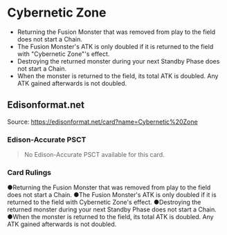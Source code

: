 # Cybernetic Zone

*   Returning the Fusion Monster that was removed from play to the field does not start a Chain.
*   The Fusion Monster's ATK is only doubled if it is returned to the field with "Cybernetic Zone"'s effect.
*   Destroying the returned monster during your next Standby Phase does not start a Chain.
*   When the monster is returned to the field, its total ATK is doubled. Any ATK gained afterwards is not doubled.

## Edisonformat.net

Source: https://edisonformat.net/card?name=Cybernetic%20Zone

### Edison-Accurate PSCT

> No Edison-Accurate PSCT available for this card.

### Card Rulings

●Returning the Fusion Monster that was removed from play to the field does not start a Chain.
●The Fusion Monster's ATK is only doubled if it is returned to the field with Cybernetic Zone's effect.
●Destroying the returned monster during your next Standby Phase does not start a Chain.
●When the monster is returned to the field, its total ATK is doubled. Any ATK gained afterwards is not doubled.
            
